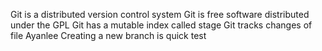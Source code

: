 Git is a distributed version control system
Git is free software distributed under the GPL
Git has a mutable index called stage
Git tracks changes of file
Ayanlee
Creating a new branch is quick
test
